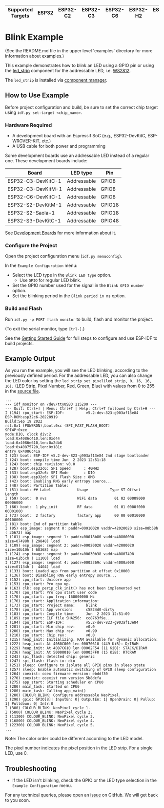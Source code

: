 | Supported Targets | ESP32 | ESP32-C2 | ESP32-C3 | ESP32-C6 | ESP32-H2 | ESP32-S2 | ESP32-S3 |
| ----------------- | ----- | -------- | -------- | -------- | -------- | -------- | -------- |

# Blink Example

(See the README.md file in the upper level 'examples' directory for more information about examples.)

This example demonstrates how to blink an LED using a GPIO pin or using the [led_strip](https://components.espressif.com/component/espressif/led_strip) component for the addressable LED, i.e. [WS2812](https://cdn-shop.adafruit.com/datasheets/WS2812B.pdf).

The `led_strip` is installed via [component manager](main/idf_component.yml).

## How to Use Example

Before project configuration and build, be sure to set the correct chip target using `idf.py set-target <chip_name>`.

### Hardware Required

* A development board with an Espressif SoC (e.g., ESP32-DevKitC, ESP-WROVER-KIT, etc.)
* A USB cable for both power and programming

Some development boards use an addressable LED instead of a regular one. These development boards include:

| Board                | LED type             | Pin                  |
| -------------------- | -------------------- | -------------------- |
| ESP32-C3-DevKitC-1   | Addressable          | GPIO8                |
| ESP32-C3-DevKitM-1   | Addressable          | GPIO8                |
| ESP32-C6-DevKitC-1   | Addressable          | GPIO8                |
| ESP32-S2-DevKitM-1   | Addressable          | GPIO18               |
| ESP32-S2-Saola-1     | Addressable          | GPIO18               |
| ESP32-S3-DevKitC-1   | Addressable          | GPIO48               |

See [Development Boards](https://www.espressif.com/en/products/devkits) for more information about it.

### Configure the Project

Open the project configuration menu (`idf.py menuconfig`).

In the `Example Configuration` menu:

* Select the LED type in the `Blink LED type` option.
  * Use `GPIO` for regular LED blink.
* Set the GPIO number used for the signal in the `Blink GPIO number` option.
* Set the blinking period in the `Blink period in ms` option.

### Build and Flash

Run `idf.py -p PORT flash monitor` to build, flash and monitor the project.

(To exit the serial monitor, type ``Ctrl-]``.)

See the [Getting Started Guide](https://docs.espressif.com/projects/esp-idf/en/latest/get-started/index.html) for full steps to configure and use ESP-IDF to build projects.

## Example Output

As you run the example, you will see the LED blinking, according to the previously defined period. For the addressable LED, you can also change the LED color by setting the `led_strip_set_pixel(led_strip, 0, 16, 16, 16);` (LED Strip, Pixel Number, Red, Green, Blue) with values from 0 to 255 in the [source file](main/blink_example_main.c).

```text
...
--- idf_monitor on /dev/ttyUSB3 115200 ---
--- Quit: Ctrl+] | Menu: Ctrl+T | Help: Ctrl+T followed by Ctrl+H ---
I (194) cpu_start: ESP-IDF:          v5.2-dev-823-g903af13e84
ESP-ROM:esp32c6-20220919
Build:Sep 19 2022
rst:0x1 (POWERON),boot:0xc (SPI_FAST_FLASH_BOOT)
SPIWP:0xee
mode:DIO, clock div:2
load:0x4086c410,len:0xd44
load:0x4086e610,len:0x2db8
load:0x40875720,len:0x181c
entry 0x4086c41a
I (23) boot: ESP-IDF v5.2-dev-823-g903af13e84 2nd stage bootloader
I (24) boot: compile time Jun  2 2023 12:51:18
I (24) boot: chip revision: v0.0
I (28) boot.esp32c6: SPI Speed      : 40MHz
I (33) boot.esp32c6: SPI Mode       : DIO
I (38) boot.esp32c6: SPI Flash Size : 8MB
I (42) boot: Enabling RNG early entropy source...
I (48) boot: Partition Table:
I (51) boot: ## Label            Usage          Type ST Offset   Length
I (59) boot:  0 nvs              WiFi data        01 02 00009000 00006000
I (66) boot:  1 phy_init         RF data          01 01 0000f000 00001000
I (73) boot:  2 factory          factory app      00 00 00010000 00100000
I (81) boot: End of partition table
I (85) esp_image: segment 0: paddr=00010020 vaddr=42020020 size=08b58h ( 35672) map
I (101) esp_image: segment 1: paddr=00018b80 vaddr=40800000 size=07498h ( 29848) load
I (109) esp_image: segment 2: paddr=00020020 vaddr=42000020 size=10b10h ( 68368) map
I (124) esp_image: segment 3: paddr=00030b38 vaddr=40807498 size=02b5ch ( 11100) load
I (127) esp_image: segment 4: paddr=0003369c vaddr=4080a000 size=01134h (  4404) load
I (133) boot: Loaded app from partition at offset 0x10000
I (136) boot: Disabling RNG early entropy source...
I (152) cpu_start: Unicore app
I (153) cpu_start: Pro cpu up.
W (163) clk: esp_perip_clk_init() has not been implemented yet
I (170) cpu_start: Pro cpu start user code
I (170) cpu_start: cpu freq: 160000000 Hz
I (170) cpu_start: Application information:
I (173) cpu_start: Project name:     blink
I (178) cpu_start: App version:      c5824d0-dirty
I (183) cpu_start: Compile time:     Jun  2 2023 12:51:09
I (189) cpu_start: ELF file SHA256:  cc8763f9e...
I (194) cpu_start: ESP-IDF:          v5.2-dev-823-g903af13e84
I (201) cpu_start: Min chip rev:     v0.0
I (206) cpu_start: Max chip rev:     v0.99 
I (210) cpu_start: Chip rev:         v0.0
I (215) heap_init: Initializing. RAM available for dynamic allocation:
I (222) heap_init: At 4080C000 len 00070610 (449 KiB): D/IRAM
I (229) heap_init: At 4087C610 len 00002F54 (11 KiB): STACK/DIRAM
I (236) heap_init: At 50000010 len 00003FF0 (15 KiB): RTCRAM
I (243) spi_flash: detected chip: generic
I (247) spi_flash: flash io: dio
I (251) sleep: Configure to isolate all GPIO pins in sleep state
I (257) sleep: Enable automatic switching of GPIO sleep configuration
I (264) coexist: coex firmware version: ebddf30
I (270) coexist: coexist rom version 5b8dcfa
I (275) app_start: Starting scheduler on CPU0
I (280) main_task: Started on CPU0
I (280) main_task: Calling app_main()
I (280) COLOUR_BLINK: Configure addressable NeoPixel.
I (290) gpio: GPIO[8]| InputEn: 0| OutputEn: 1| OpenDrain: 0| Pullup: 1| Pulldown: 0| Intr:0 
I (300) COLOUR_BLINK: NeoPixel cycle 1.
I (5800) COLOUR_BLINK: NeoPixel cycle 2.
I (11300) COLOUR_BLINK: NeoPixel cycle 3.
I (16800) COLOUR_BLINK: NeoPixel cycle 4.
I (22300) COLOUR_BLINK: NeoPixel cycle 5.
...
```

Note: The color order could be different according to the LED model.

The pixel number indicates the pixel position in the LED strip. For a single LED, use 0.

## Troubleshooting

* If the LED isn't blinking, check the GPIO or the LED type selection in the `Example Configuration` menu.

For any technical queries, please open an [issue](https://github.com/espressif/esp-idf/issues) on GitHub. We will get back to you soon.
